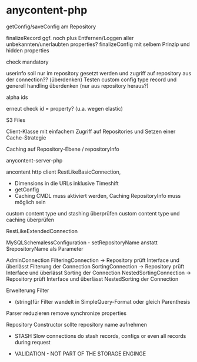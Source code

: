 # anycontent-php

getConfig/saveConfig am Repository

finalizeRecord ggf. noch plus Entfernen/Loggen aller unbekannten/unerlaubten properties?
finalizeConfig mit selbem Prinzip und hidden properties

check mandatory


userinfo soll nur im repository gesetzt werden und zugriff auf repository aus der connection??  (überdenken)
Testen custom config type record und generell handling überdenken (nur aus repository heraus?)

alpha ids



erneut check id = property? (u.a. wegen elastic)

S3 Files


Client-Klasse mit einfachem Zugriff auf Repositories und Setzen einer Cache-Strategie

Caching auf Repository-Ebene / repositoryInfo

anycontent-server-php

ancontent http client RestLikeBasicConnection, 
- Dimensions in die URLs inklusive Timeshift
- getConfig
- Caching CMDL muss aktiviert werden, Caching RepositoryInfo muss möglich sein

custom content type und stashing überprüfen
custom content type und caching überprüfen

RestLikeExtendedConnection


MySQLSchemalessConfiguration - setRepositoryName anstatt $repositoryName als Parameter


AdminConnection
FilteringConnection -> Repository prüft Interface und überlässt Filterung der Connection
SortingConnection -> Repository prüft Interface und überlässt Sorting der Connection
NestedSortingConnection -> Repository prüft Interface und überlässt NestedSorting der Connection


Erweiterung Filter
- (string)für Filter wandelt in SimpleQuery-Format oder gleich Parenthesis

Parser reduzieren
remove synchronize properties

Repository Constructor sollte repository name aufnehmen






- STASH
  Slow connections do stash records, configs or even all records during request
  
- VALIDATION - NOT PART OF THE STORAGE ENGINGE  